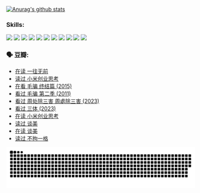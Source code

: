 
[![Anurag's github stats](https://github-readme-stats.vercel.app/api?username=w940853815)](https://github.com/anuraghazra/github-readme-stats)

### Skills:

<code><img height="32" src="https://cdn.jsdelivr.net/npm/simple-icons@v5/icons/python.svg"></code>
<code><img height="32" src="https://cdn.jsdelivr.net/npm/simple-icons@v5/icons/javascript.svg"></code>
<code><img height="32" src="https://cdn.jsdelivr.net/npm/simple-icons@v5/icons/django.svg"></code>
<code><img height="32" src="https://cdn.jsdelivr.net/npm/simple-icons@v5/icons/flask.svg"></code>
<code><img height="32" src="https://cdn.jsdelivr.net/npm/simple-icons@v5/icons/vuetify.svg"></code>
<code><img height="32" src="https://cdn.jsdelivr.net/npm/simple-icons@v5/icons/git.svg"></code>
<code><img height="32" src="https://cdn.jsdelivr.net/npm/simple-icons@v5/icons/docker.svg"></code>
<code><img height="32" src="https://cdn.jsdelivr.net/npm/simple-icons@v5/icons/postgresql.svg"></code>
<code><img height="32" src="https://cdn.jsdelivr.net/npm/simple-icons@v5/icons/elasticsearch.svg"></code>
<code><img height="32" src="https://cdn.jsdelivr.net/npm/simple-icons@v5/icons/macos.svg"></code>
<code><img height="32" src="https://cdn.jsdelivr.net/npm/simple-icons@v5/icons/linux.svg"></code>

### 🗣 豆瓣:

<!-- DOUBAN-ACTIVITIES:START -->
- [在读 一往无前](https://www.douban.com/people/136069238/status/4590507310/?_i=14104916)
- [读过 小米创业思考](https://www.douban.com/people/136069238/status/4590506983/?_i=14104916)
- [在看 毛骗 终结篇‎ (2015)](https://www.douban.com/people/136069238/status/4581971924/?_i=14104916)
- [看过 毛骗 第二季‎ (2011)](https://www.douban.com/people/136069238/status/4581971810/?_i=14104916)
- [看过 周处除三害 周處除三害‎ (2023)](https://www.douban.com/people/136069238/status/4575646701/?_i=14104916)
- [看过 三体‎ (2023)](https://www.douban.com/people/136069238/status/4574263039/?_i=14104916)
- [在读 小米创业思考](https://www.douban.com/people/136069238/status/4572047905/?_i=14104916)
- [读过 谈美](https://www.douban.com/people/136069238/status/4572047629/?_i=14104916)
- [在读 谈美](https://www.douban.com/people/136069238/status/4560861771/?_i=14104916)
- [读过 不拘一格](https://www.douban.com/people/136069238/status/4560861445/?_i=14104916)
<!-- DOUBAN-ACTIVITIES:END -->


![Snake animation](https://raw.githubusercontent.com/w940853815/w940853815/output/github-contribution-grid-snake.svg)

<!--
**w940853815/w940853815** is a ✨ _special_ ✨ repository because its `README.md` (this file) appears on your GitHub profile.

Here are some ideas to get you started:

- 🔭 I’m currently working on ...
- 🌱 I’m currently learning ...
- 👯 I’m looking to collaborate on ...
- 🤔 I’m looking for help with ...
- 💬 Ask me about ...
- 📫 How to reach me: ...
- 😄 Pronouns: ...
- ⚡ Fun fact: ...
-->
